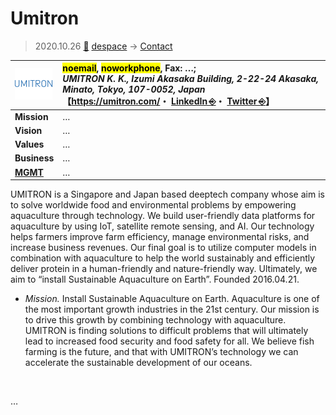 # Umitron
> 2020.10.26 [🚀](../../index/index.md) [despace](../index.md) → [Contact](../contact.md)

|[![](../f/con/u/umitron_logo1_thumb.png)](../f/con/u/umitron_logo1.png)|<mark>noemail</mark>, <mark>noworkphone</mark>, Fax: …;<br> *UMITRON K. K., Izumi Akasaka Building, 2-22-24 Akasaka, Minato, Tokyo, 107-0052, Japan*<br> 【<https://umitron.com/>・ [LinkedIn ⎆](https://www.linkedin.com/company/umitron)・ [Twitter ⎆](https://twitter.com/umitron)】|
|:--|:--|
|**Mission**|…|
|**Vision**|…|
|**Values**|…|
|**Business**|…|
|**[MGMT](../mgmt.md)**|…|

UMITRON is a Singapore and Japan based deeptech company whose aim is to solve worldwide food and environmental problems by empowering aquaculture through technology. We build user-friendly data platforms for aquaculture by using IoT, satellite remote sensing, and AI. Our technology helps farmers improve farm efficiency, manage environmental risks, and increase business revenues. Our final goal is to utilize computer models in combination with aquaculture to help the world sustainably and efficiently deliver protein in a human-friendly and nature-friendly way. Ultimately, we aim to “install Sustainable Aquaculture on Earth”. Founded 2016.04.21.

   - *Mission.* Install Sustainable Aquaculture on Earth. Aquaculture is one of the most important growth industries in the 21st century. Our mission is to drive this growth by combining technology with aquaculture. UMITRON is finding solutions to difficult problems that will ultimately lead to increased food security and food safety for all. We believe fish farming is the future, and that with UMITRON’s technology we can accelerate the sustainable development of our oceans.

<p style="page-break-after:always"> </p>

…

